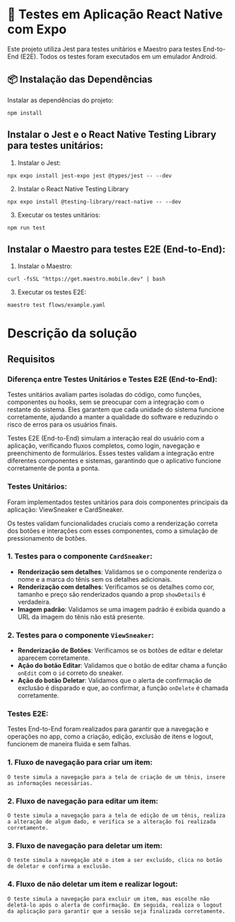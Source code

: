 # 📌 Testes em Aplicação React Native com Expo

Este projeto utiliza Jest para testes unitários e Maestro para testes End-to-End (E2E). Todos os testes foram executados em um emulador Android.

## 📦 Instalação das Dependências

Instalar as dependências do projeto:

```
npm install
```

## Instalar o Jest e o React Native Testing Library para testes unitários:

1. Instalar o Jest:

```
npx expo install jest-expo jest @types/jest -- --dev
```

2. Instalar o React Native Testing Library

```
npx expo install @testing-library/react-native -- --dev
```

3. Executar os testes unitários:

```
npm run test
```

## Instalar o Maestro para testes E2E (End-to-End):

1. Instalar o Maestro:

```
curl -fsSL "https://get.maestro.mobile.dev" | bash
```

3. Executar os testes E2E:

```
maestro test flows/example.yaml
```


# Descrição da solução

## Requisitos

### Diferença entre Testes Unitários e Testes E2E (End-to-End):

Testes unitários avaliam partes isoladas do código, como funções, componentes ou hooks, sem se preocupar com a integração com o restante do sistema. Eles garantem que cada unidade do sistema funcione corretamente, ajudando a manter a qualidade do software e reduzindo o risco de erros para os usuários finais.

Testes E2E (End-to-End) simulam a interação real do usuário com a aplicação, verificando fluxos completos, como login, navegação e preenchimento de formulários. Esses testes validam a integração entre diferentes componentes e sistemas, garantindo que o aplicativo funcione corretamente de ponta a ponta.

### Testes Unitários:

Foram implementados testes unitários para dois componentes principais da aplicação: ViewSneaker e CardSneaker.

Os testes validam funcionalidades cruciais como a renderização correta dos botões e interações com esses componentes, como a simulação de pressionamento de botões.

### 1. Testes para o componente `CardSneaker`:
- **Renderização sem detalhes**: Validamos se o componente renderiza o nome e a marca do tênis sem os detalhes adicionais.
- **Renderização com detalhes**: Verificamos se os detalhes como cor, tamanho e preço são renderizados quando a prop `showDetails` é verdadeira.
- **Imagem padrão**: Validamos se uma imagem padrão é exibida quando a URL da imagem do tênis não está presente.

### 2. Testes para o componente `ViewSneaker`:
- **Renderização de Botões**: Verificamos se os botões de editar e deletar aparecem corretamente.
- **Ação do botão Editar**: Validamos que o botão de editar chama a função `onEdit` com o `id` correto do sneaker.
- **Ação do botão Deletar**: Validamos que o alerta de confirmação de exclusão é disparado e que, ao confirmar, a função `onDelete` é chamada corretamente.


### Testes E2E:

Testes End-to-End foram realizados para garantir que a navegação e operações no app, como a criação, edição, exclusão de itens e logout, funcionem de maneira fluida e sem falhas.

### 1. Fluxo de navegação para criar um item:

    O teste simula a navegação para a tela de criação de um tênis, insere as informações necessárias.

### 2. Fluxo de navegação para editar um item:

    O teste simula a navegação para a tela de edição de um tênis, realiza a alteração de algum dado, e verifica se a alteração foi realizada corretamente.

### 3. Fluxo de navegação para deletar um item:

    O teste simula a navegação até o item a ser excluído, clica no botão de deletar e confirma a exclusão.

### 4. Fluxo de não deletar um item e realizar logout:

    O teste simula a navegação para excluir um item, mas escolhe não deletá-lo após o alerta de confirmação. Em seguida, realiza o logout da aplicação para garantir que a sessão seja finalizada corretamente.
